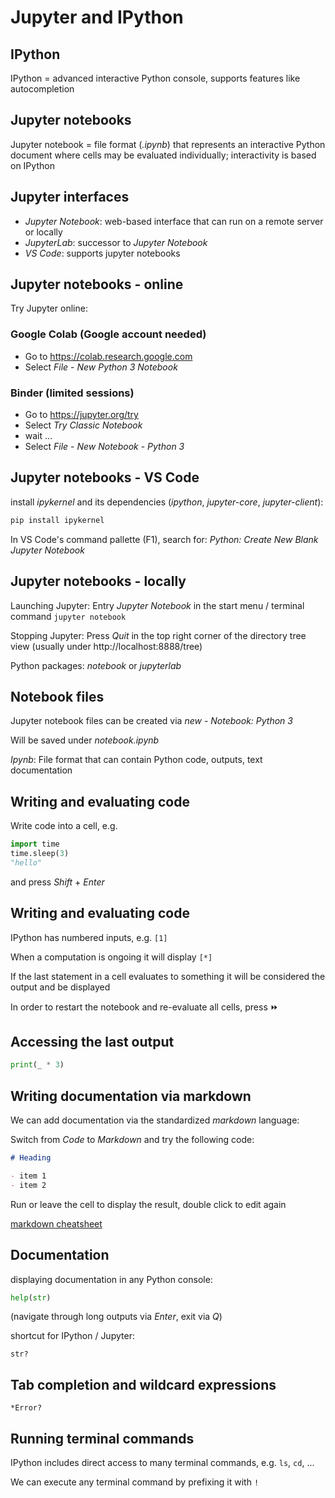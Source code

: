 # Jupyter and IPython

## IPython

IPython = advanced interactive Python console, supports features like autocompletion

## Jupyter notebooks

Jupyter notebook = file format (_.ipynb_) that represents an interactive Python document where cells may be evaluated individually; interactivity is based on IPython

## Jupyter interfaces

- _Jupyter Notebook_: web-based interface that can run on a remote server or locally
- _JupyterLab_: successor to _Jupyter Notebook_
- _VS Code_: supports jupyter notebooks

## Jupyter notebooks - online

Try Jupyter online:

### Google Colab (Google account needed)

- Go to https://colab.research.google.com
- Select _File_ - _New Python 3 Notebook_

### Binder (limited sessions)

- Go to https://jupyter.org/try
- Select _Try Classic Notebook_
- wait ...
- Select _File_ - _New Notebook_ - _Python 3_

## Jupyter notebooks - VS Code

install _ipykernel_ and its dependencies (_ipython_, _jupyter-core_, _jupyter-client_):

<!-- will install ipython, jupyter-core, jupyter-client -->

```bash
pip install ipykernel
```

In VS Code's command pallette (F1), search for: _Python: Create New Blank Jupyter Notebook_

## Jupyter notebooks - locally

Launching Jupyter: Entry _Jupyter Notebook_ in the start menu / terminal command `jupyter notebook`

Stopping Jupyter: Press _Quit_ in the top right corner of the directory tree view (usually under http://localhost:8888/tree)

Python packages: _notebook_ or _jupyterlab_

## Notebook files

Jupyter notebook files can be created via _new_ - _Notebook: Python 3_

Will be saved under _notebook.ipynb_

_Ipynb_: File format that can contain Python code, outputs, text documentation

## Writing and evaluating code

Write code into a cell, e.g.

```py
import time
time.sleep(3)
"hello"
```

and press _Shift_ + _Enter_

## Writing and evaluating code

IPython has numbered inputs, e.g. `[1]`

When a computation is ongoing it will display `[*]`

If the last statement in a cell evaluates to something it will be considered the output and be displayed

In order to restart the notebook and re-evaluate all cells, press ⏩

## Accessing the last output

```py
print(_ * 3)
```

## Writing documentation via markdown

We can add documentation via the standardized _markdown_ language:

Switch from _Code_ to _Markdown_ and try the following code:

```md
# Heading

- item 1
- item 2
```

Run or leave the cell to display the result, double click to edit again

[markdown cheatsheet](https://github.com/adam-p/markdown-here/wiki/Markdown-Cheatsheet)

## Documentation

displaying documentation in any Python console:

```py
help(str)
```

(navigate through long outputs via _Enter_, exit via _Q_)

shortcut for IPython / Jupyter:

```ipython
str?
```

## Tab completion and wildcard expressions

```ipython
*Error?
```

## Running terminal commands

IPython includes direct access to many terminal commands, e.g. `ls`, `cd`, ...

We can execute any terminal command by prefixing it with `!`
